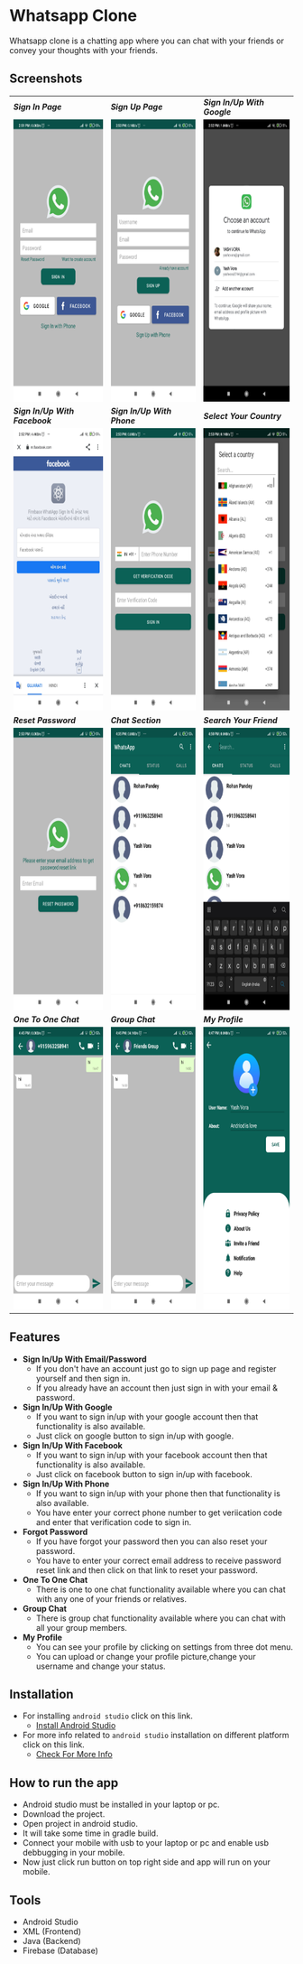 # Whatsapp Clone
Whatsapp clone is a chatting app where you can chat with your friends or convey your thoughts with your friends.

## Screenshots
<!-- To set multiple images in grid view -->
<table align="center">
  
  <tr>
    <td><b><i>Sign In Page</i></b></td>
    <td><b><i>Sign Up Page</i></b</td>
    <td><b><i>Sign In/Up With Google</i></b></td>
  </tr>
      
  <tr>
    <td><img src="/Images/Screenshot_1.jpg" width="250" height="500"></td>
    <td><img src="/Images/Screenshot_2.jpg" width="250" height="500"></td>
    <td><img src="/Images/Screenshot_3.jpg" width="250" height="500"></td>
  </tr>
      
  <tr>
    <td><b><i>Sign In/Up With Facebook</i></b></td>
    <td><b><i>Sign In/Up With Phone</i></b></td>
    <td><b><i>Select Your Country</i></b></td>
  </tr>
      
  <tr>
    <td><img src="/Images/Screenshot_4.jpg" width="250" height="500"></td>
    <td><img src="/Images/Screenshot_6.jpg" width="250" height="500"></td>
    <td><img src="/Images/Screenshot_7.jpg" width="250" height="500"></td>
  </tr>
      
  <tr>
    <td><b><i>Reset Password</i></b></td>
    <td><b><i>Chat Section</i></b></td>
    <td><b><i>Search Your Friend</i></b></td>
  </tr>
      
  <tr>
    <td><img src="/Images/Screenshot_5.jpg" width="250" height="500"></td>
    <td><img src="/Images/Screenshot_8.jpg" width="250" height="500"></td>
    <td><img src="/Images/Screenshot_9.jpg" width="250" height="500"></td>
  </tr>
  
  <tr>
    <td><b><i>One To One Chat</i></b></td>
    <td><b><i>Group Chat</i></b></td>
    <td><b><i>My Profile</i></b></td>
  </tr>
      
  <tr>
    <td><img src="/Images/Screenshot_10.jpg" width="250" height="500"></td>
    <td><img src="/Images/Screenshot_11.jpg" width="250" height="500"></td>
    <td><img src="/Images/Screenshot_12.jpg" width="250" height="500"></td>
  </tr>
      
 </table>


## Features
- <b>Sign In/Up With Email/Password</b>
  - If you don't have an account just go to sign up page and register yourself and then sign in.
  - If you already have an account then just sign in with your email & password.
- <b>Sign In/Up With Google</b>
  - If you want to sign in/up with your google account then that functionality is also available.
  - Just click on google button to sign in/up with google.
- <b>Sign In/Up With Facebook</b>
  - If you want to sign in/up with your facebook account then that functionality is also available.
  - Just click on facebook button to sign in/up with facebook.
- <b>Sign In/Up With Phone</b>
  - If you want to sign in/up with your phone then that functionality is also available.
  - You have enter your correct phone number to get veriication code and enter that verification code to sign in.
- <b>Forgot Password</b>
  - If you have forgot your password then you can also reset your password.
  - You have to enter your correct email address to receive password reset link and then click on that link to reset your password.
- <b>One To One Chat</b>
  - There is one to one chat functionality available where you can chat with any one of your friends or relatives.
- <b>Group Chat</b>
  - There is group chat functionality available where you can chat with all your group members.
- <b>My Profile</b>
  - You can see your profile by clicking on settings from three dot menu.
  - You can upload or change your profile picture,change your username and change your status.
  
## Installation
- For installing `android studio` click on this link.
    - [Install Android Studio](https://developer.android.com/studio?gclid=EAIaIQobChMIibm3mZyk8QIVTteWCh3akwFDEAAYASABEgLNq_D_BwE&gclsrc=aw.ds#downloads "Android Studio")
- For more info related to `android studio` installation on different platform click on this link.
    - [Check For More Info](https://developer.android.com/studio/install "More Info")

## How to run the app
- Android studio must be installed in your laptop or pc.
- Download the project.
- Open project in android studio.
- It will take some time in gradle build.
- Connect your mobile with usb to your laptop or pc and enable usb debbugging in your mobile.
- Now just click run button on top right side and app will run on your mobile.

## Tools
- Android Studio
- XML (Frontend)
- Java (Backend)
- Firebase (Database)
